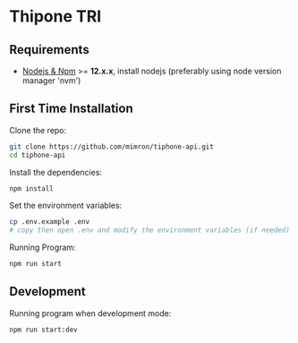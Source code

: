 # Thipone TRI

## Requirements

- [Nodejs & Npm](https://nodejs.org) >= **12.x.x**, install nodejs (preferably using node version manager 'nvm')

## First Time Installation

Clone the repo:

```bash
git clone https://github.com/mimron/tiphone-api.git
cd tiphone-api
```

Install the dependencies:

```bash
npm install
```

Set the environment variables:

```bash
cp .env.example .env
# copy then open .env and modify the environment variables (if needed)
```

Running Program:

```bash
npm run start
```

## Development

Running program when development mode:

```bash
npm run start:dev
```
